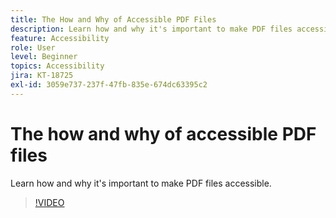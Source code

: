 ```yaml
---
title: The How and Why of Accessible PDF Files
description: Learn how and why it's important to make PDF files accessible
feature: Accessibility
role: User
level: Beginner
topics: Accessibility
jira: KT-18725
exl-id: 3059e737-237f-47fb-835e-674dc63395c2
---
```

# The how and why of accessible PDF files

Learn how and why it's important to make PDF files accessible.

>[!VIDEO](https://video.tv.adobe.com/v/3471613?quality=12&learn=on&hidetitle=true)
